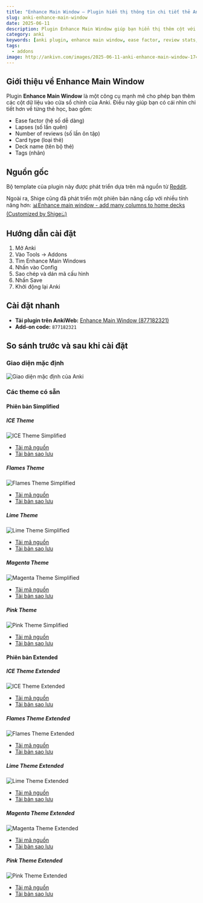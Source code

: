 ```yaml
---
title: "Enhance Main Window – Plugin hiển thị thông tin chi tiết thẻ Anki"
slug: anki-enhance-main-window
date: 2025-06-11
description: Plugin Enhance Main Window giúp bạn hiển thị thêm cột với thông tin chi tiết như số lần lặp lại, thẻ đã học, ease, lapses trong giao diện chính của Anki.
category: anki
keywords: [anki plugin, enhance main window, ease factor, review stats, anki columns, anki addon]
tags:
  - addons
image: http://ankivn.com/images/2025-06-11-anki-enhance-main-window-1749613378917.webp
---
```


<!--truncate-->

## Giới thiệu về Enhance Main Window

Plugin **Enhance Main Window** là một công cụ mạnh mẽ cho phép bạn thêm các cột dữ liệu vào cửa sổ chính của Anki. Điều này giúp bạn có cái nhìn chi tiết hơn về từng thẻ học, bao gồm:

* Ease factor (hệ số dễ dàng)
* Lapses (số lần quên)
* Number of reviews (số lần ôn tập)
* Card type (loại thẻ)
* Deck name (tên bộ thẻ)
* Tags (nhãn)

## Nguồn gốc

Bộ template của plugin này được phát triển dựa trên mã nguồn từ [Reddit](https://www.reddit.com/r/Anki/comments/ffegh2/some_themes_for_enhance_main_window/).

Ngoài ra, Shige cũng đã phát triển một phiên bản nâng cấp với nhiều tính năng hơn: [📊Enhance main window - add many columns to home decks (Customized by Shigeඞ)](https://ankiweb.net/shared/info/911023479)

## Hướng dẫn cài đặt

1. Mở Anki
2. Vào Tools -> Addons
3. Tìm Enhance Main Windows
4. Nhấn vào Config
5. Sao chép và dán mã cấu hình
6. Nhấn Save
7. Khởi động lại Anki

## Cài đặt nhanh

- **Tải plugin trên AnkiWeb:** [Enhance Main Window (877182321)](https://ankiweb.net/shared/info/877182321)
- **Add-on code:** `877182321`

## So sánh trước và sau khi cài đặt

### Giao diện mặc định

![Giao diện mặc định của Anki](../../static/images/2025-06-11-anki-enhance-main-window-1749613460884.webp)

### Các theme có sẵn

#### Phiên bản Simplified

##### ICE Theme
![ICE Theme Simplified](../../static/images/2025-06-11-anki-enhance-main-window-1749613663082.webp)

* [Tải mã nguồn](https://raw.githubusercontent.com/b3nj5m1n/enhancemainwindowthemes/master/frozen_simplified.json)
* [Tải bản sao lưu](https://drive.google.com/open?id=1vP4dG8irFIlO4AHzBrYWnA_jd38ygj8X&usp=drive_fs)

##### Flames Theme
![Flames Theme Simplified](../../static/images/2025-06-11-anki-enhance-main-window-1749613764756.webp)

* [Tải mã nguồn](https://raw.githubusercontent.com/b3nj5m1n/enhancemainwindowthemes/master/fire_simplified.json)
* [Tải bản sao lưu](https://drive.google.com/open?id=1jy6vRxhY_UC0WTAZKk82X6irEcbHnfBr&usp=drive_fs)

##### Lime Theme
![Lime Theme Simplified](../../static/images/2025-06-11-anki-enhance-main-window-1749613793529.webp)

* [Tải mã nguồn](https://raw.githubusercontent.com/b3nj5m1n/enhancemainwindowthemes/master/lime_simplified.json)
* [Tải bản sao lưu](https://drive.google.com/open?id=1aMuxuIZpStcgcWEj55Vw1qDfCYHHz9xQ&usp=drive_fs)

##### Magenta Theme
![Magenta Theme Simplified](../../static/images/2025-06-11-anki-enhance-main-window-1749613813292.webp)

* [Tải mã nguồn](https://raw.githubusercontent.com/b3nj5m1n/enhancemainwindowthemes/master/magenta_simplified.json)
* [Tải bản sao lưu](https://drive.google.com/open?id=1QX6wy8s1pxoJC576kfSj6NY7CW7OKrUg&usp=drive_fs)

##### Pink Theme
![Pink Theme Simplified](../../static/images/2025-06-11-anki-enhance-main-window-1749613837617.webp)

* [Tải mã nguồn](https://raw.githubusercontent.com/b3nj5m1n/enhancemainwindowthemes/master/pinky_simplified.json)
* [Tải bản sao lưu](https://drive.google.com/open?id=1JFPdp_eozFAfCtpy8XkW_uqrmFLgMXK8&usp=drive_fs)

#### Phiên bản Extended

##### ICE Theme Extended
![ICE Theme Extended](../../static/images/2025-06-11-anki-enhance-main-window-1749613378917.webp)

* [Tải mã nguồn](https://raw.githubusercontent.com/b3nj5m1n/enhancemainwindowthemes/master/frozen_extended.json)
* [Tải bản sao lưu](https://drive.google.com/open?id=1sU0fJzXHTxuHQTr_YXSXY5hgG_VVSgKj&usp=drive_fs)

##### Flames Theme Extended
![Flames Theme Extended](../../static/images/2025-06-11-anki-enhance-main-window-1749613756157.webp)

* [Tải mã nguồn](https://raw.githubusercontent.com/b3nj5m1n/enhancemainwindowthemes/master/fire_extended.json)
* [Tải bản sao lưu](https://drive.google.com/open?id=1yBLKpATSnCPSltgx0fVIPVEPKDKGyuP6&usp=drive_fs)

##### Lime Theme Extended
![Lime Theme Extended](../../static/images/2025-06-11-anki-enhance-main-window-1749613786467.webp)

* [Tải mã nguồn](https://raw.githubusercontent.com/b3nj5m1n/enhancemainwindowthemes/master/lime_extended.json)
* [Tải bản sao lưu](https://drive.google.com/open?id=1Jx-NKogp_wQsnRfEtbvgT8hzBpZ9KDHc&usp=drive_fs)

##### Magenta Theme Extended
![Magenta Theme Extended](../../static/images/2025-06-11-anki-enhance-main-window-1749613802805.webp)

* [Tải mã nguồn](https://raw.githubusercontent.com/b3nj5m1n/enhancemainwindowthemes/master/magenta_extended.json)
* [Tải bản sao lưu](https://drive.google.com/open?id=18pmu_5yxXcvNtFyKenHknOhowzNnAI99&usp=drive_fs)

##### Pink Theme Extended
![Pink Theme Extended](../../static/images/2025-06-11-anki-enhance-main-window-1749613826515.webp)

* [Tải mã nguồn](https://raw.githubusercontent.com/b3nj5m1n/enhancemainwindowthemes/master/pinky_extended.json)
* [Tải bản sao lưu](https://drive.google.com/open?id=1LXSO5VA1gB6LS3Lsy0g8wouDbULJ2Zbu&usp=drive_fs)